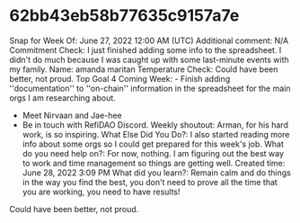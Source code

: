 # 62bb43eb58b77635c9157a7e

Snap for Week Of: June 27, 2022 12:00 AM (UTC)
Additional comment: N/A
Commitment Check: I just finished adding some info to the spreadsheet. I didn't do much because I was caught up with some last-minute events with my family.
Name: amanda maritan
Temperature Check: Could have been better, not proud.
Top Goal 4 Coming Week: - Finish adding ''documentation'' to ''on-chain'' information in the spreadsheet for the main orgs I am researching about. 
- Meet Nirvaan and Jae-hee
- Be in touch with RefiDAO Discord.
Weekly shoutout: Arman, for his hard work, is so inspiring.
What Else Did You Do?: I also started reading more info about some orgs so I could get prepared for this week's job.
What do you need help on?: For now, nothing. I am figuring out the best way to work and time management so things are getting well.
Created time: June 28, 2022 3:09 PM
What did you learn?: Remain calm and do things in the way you find the best, you don't need to prove all the time that you are working, you need to have results!

Could have been better, not proud.